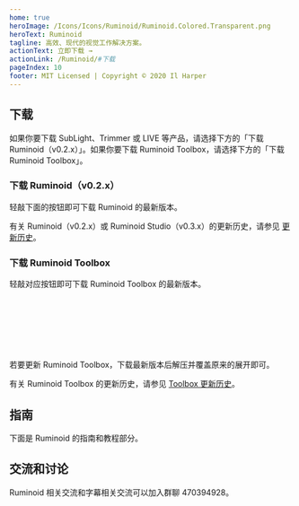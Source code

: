 ```yaml
---
home: true
heroImage: /Icons/Icons/Ruminoid/Ruminoid.Colored.Transparent.png
heroText: Ruminoid
tagline: 高效、现代的视觉工作解决方案。
actionText: 立即下载 →
actionLink: /Ruminoid/#下载
pageIndex: 10
footer: MIT Licensed | Copyright © 2020 Il Harper
---
```


## 下载

如果你要下载 SubLight、Trimmer 或 LIVE 等产品，请选择下方的「下载 Ruminoid（v0.2.x）」。如果你要下载 Ruminoid Toolbox，请选择下方的「下载 Ruminoid Toolbox」。

### 下载 Ruminoid（v0.2.x）

轻敲下面的按钮即可下载 Ruminoid 的最新版本。

<select-button title="Ruminoid" description="最新版本" href="https://update.ruminoid.world/stable/RuminoidSetup.exe" outer></select-button>

有关 Ruminoid（v0.2.x）或 Ruminoid Studio（v0.3.x）的更新历史，请参见 [更新历史](./Version/History.html)。

### 下载 Ruminoid Toolbox

轻敲对应按钮即可下载 Ruminoid Toolbox 的最新版本。

<div style="display:flex;justify-content:space-between;flex-wrap:wrap;">
  <select-button style="flex:1;margin:48px 20px;text-align:center;" title="Windows" href="https://vbox-down-a.obs.cn-east-3.myhuaweicloud.com/rmbox/stable/rmbox-win.zip" outer></select-button>
  <br>
  <select-button style="flex:1;margin:48px 20px;text-align:center;" title="MacOS" href="https://vbox-down-a.obs.cn-east-3.myhuaweicloud.com/rmbox/stable/rmbox-osx.zip" outer></select-button>
  <br>
  <select-button style="flex:1;margin:48px 20px;text-align:center;" title="Linux" href="https://vbox-down-a.obs.cn-east-3.myhuaweicloud.com/rmbox/stable/rmbox-linux.zip" outer></select-button>
</div>

若要更新 Ruminoid Toolbox，下载最新版本后解压并覆盖原来的展开即可。

有关 Ruminoid Toolbox 的更新历史，请参见 [Toolbox 更新历史](./Version/ToolboxHistory.html)。

## 指南

下面是 Ruminoid 的指南和教程部分。

<select-button title="用户指南" description="Ruminoid 及其子产品的用户指南和帮助说明。" href="Guide/"></select-button>

<select-button title="开发者指南" description="面向开发者的 Ruminoid 指南。" href="Develop/"></select-button>

## 交流和讨论

Ruminoid 相关交流和字幕相关交流可以加入群聊 470394928。
